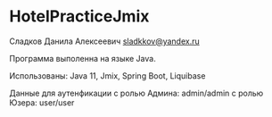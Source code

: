 # HotelPracticeJmix

Сладков Данила Алексеевич sladkkov@yandex.ru

Программа выполенна на языке Java.

Использованы: Java 11, Jmix, Spring Boot, Liquibase

Данные для аутенфикации
с ролью Админа: admin/admin
с ролью Юзера: user/user
